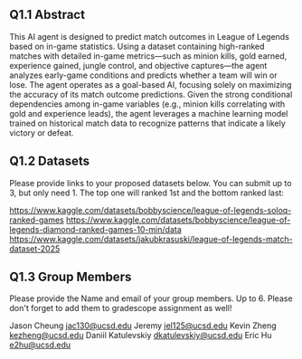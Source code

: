 ## Q1.1 Abstract

This AI agent is designed to predict match outcomes in League of Legends based on in-game statistics. Using a dataset containing high-ranked matches with detailed in-game metrics—such as minion kills, gold earned, experience gained, jungle control, and objective captures—the agent analyzes early-game conditions and predicts whether a team will win or lose.
The agent operates as a goal-based AI, focusing solely on maximizing the accuracy of its match outcome predictions. Given the strong conditional dependencies among in-game variables (e.g., minion kills correlating with gold and experience leads), the agent leverages a machine learning model trained on historical match data to recognize patterns that indicate a likely victory or defeat.

## Q1.2 Datasets

Please provide links to your proposed datasets below. You can submit up to 3, but only need 1. The top one will ranked 1st and the bottom ranked last:

https://www.kaggle.com/datasets/bobbyscience/league-of-legends-soloq-ranked-games
https://www.kaggle.com/datasets/bobbyscience/league-of-legends-diamond-ranked-games-10-min/data
https://www.kaggle.com/datasets/jakubkrasuski/league-of-legends-match-dataset-2025

## Q1.3 Group Members

Please provide the Name and email of your group members. Up to 6.
Please don't forget to add them to gradescope assignment as well!

Jason Cheung
jac130@ucsd.edu
Jeremy
jel125@ucsd.edu
Kevin Zheng
kezheng@ucsd.edu
Daniil Katulevskiy
dkatulevskiy@ucsd.edu
Eric Hu
e2hu@ucsd.edu
